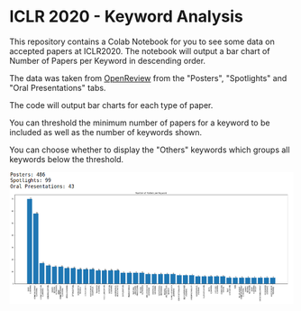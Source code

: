 # ICLR 2020 - Keyword Analysis

This repository contains a Colab Notebook for you to see some data on accepted papers at ICLR2020. The notebook will output a bar chart of Number of Papers per Keyword in descending order.

The data was taken from [OpenReview](https://openreview.net/group?id=ICLR.cc/2020/Conference) from the "Posters", "Spotlights" and "Oral Presentations" tabs.

The code will output bar charts for each type of paper.

You can threshold the minimum number of papers for a keyword to be included as well as the number of keywords shown.

You can choose whether to display the "Others" keywords which groups all keywords below the threshold.

![Sample](https://github.com/alainray/ICLR2020/blob/master/sample.png)
